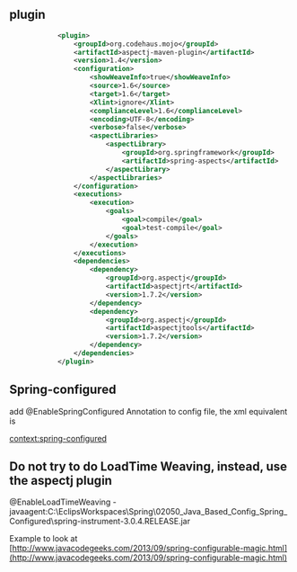 
## plugin
```xml
			<plugin>
				<groupId>org.codehaus.mojo</groupId>
				<artifactId>aspectj-maven-plugin</artifactId>
				<version>1.4</version>
				<configuration>
					<showWeaveInfo>true</showWeaveInfo>
					<source>1.6</source>
					<target>1.6</target>
					<Xlint>ignore</Xlint>
					<complianceLevel>1.6</complianceLevel>
					<encoding>UTF-8</encoding>
					<verbose>false</verbose>
					<aspectLibraries>
						<aspectLibrary>
							<groupId>org.springframework</groupId>
							<artifactId>spring-aspects</artifactId>
						</aspectLibrary>
					</aspectLibraries>
				</configuration>
				<executions>
					<execution>
						<goals>
							<goal>compile</goal>
							<goal>test-compile</goal>
						</goals>
					</execution>
				</executions>
				<dependencies>
					<dependency>
						<groupId>org.aspectj</groupId>
						<artifactId>aspectjrt</artifactId>
						<version>1.7.2</version>
					</dependency>
					<dependency>
						<groupId>org.aspectj</groupId>
						<artifactId>aspectjtools</artifactId>
						<version>1.7.2</version>
					</dependency>
				</dependencies>
			</plugin>
```

## Spring-configured
add @EnableSpringConfigured Annotation to config file, the xml equivalent is 

 <context:spring-configured>
 


## Do not try to do LoadTime Weaving, instead, use the aspectj plugin  
@EnableLoadTimeWeaving
-javaagent:C:\EclipsWorkspaces\Spring\02050_Java_Based_Config_Spring_Configured\spring-instrument-3.0.4.RELEASE.jar

Example to look at  
[http://www.javacodegeeks.com/2013/09/spring-configurable-magic.html](http://www.javacodegeeks.com/2013/09/spring-configurable-magic.html)
